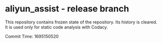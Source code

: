 # aliyun_assist - release branch

This repository contains frozen state of the repository.
Its history is cleared. It is used only for static code
analysis with Codacy.

Commit Time: 1695150520